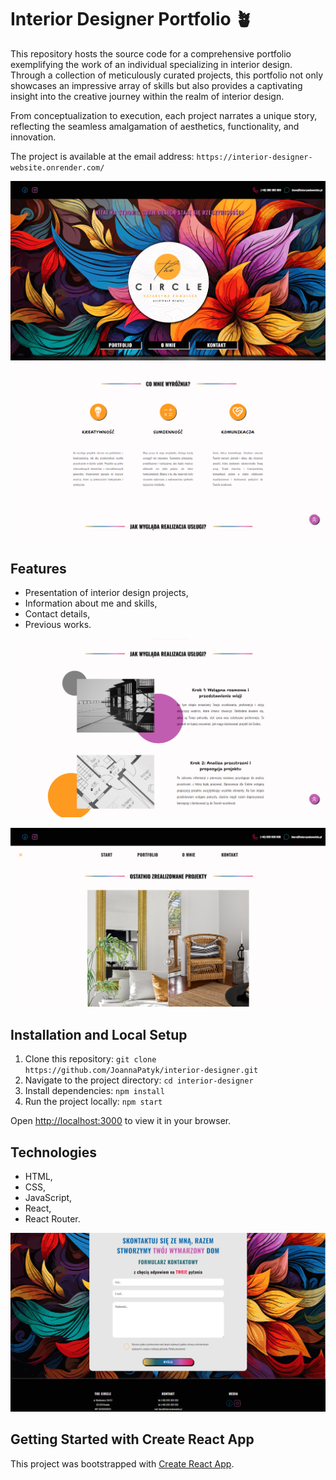 # Interior Designer Portfolio 🪴

This repository hosts the source code for a comprehensive portfolio exemplifying the work of an individual specializing in interior design. Through a collection of meticulously curated projects, this portfolio not only showcases an impressive array of skills but also provides a captivating insight into the creative journey within the realm of interior design.

From conceptualization to execution, each project narrates a unique story, reflecting the seamless amalgamation of aesthetics, functionality, and innovation.

The project is available at the email address: `https://interior-designer-website.onrender.com/`

![Project Preview](src/assets/img/screen-1.png)
![Project Preview](src/assets/img/screen-3.png)

## Features

-   Presentation of interior design projects,
-   Information about me and skills,
-   Contact details,
-   Previous works.

![Project Preview](src/assets/img/screen-4.png)

![Project Preview](src/assets/img/screen-5.png)

## Installation and Local Setup

1. Clone this repository: `git clone https://github.com/JoannaPatyk/interior-designer.git`
2. Navigate to the project directory: `cd interior-designer`
3. Install dependencies: `npm install`
4. Run the project locally: `npm start`

Open [http://localhost:3000](http://localhost:3000) to view it in your browser.

## Technologies

-   HTML,
-   CSS,
-   JavaScript,
-   React,
-   React Router.

![Project Preview](src/assets/img/screen-6.png)

## Getting Started with Create React App

This project was bootstrapped with [Create React App](https://github.com/facebook/create-react-app).
